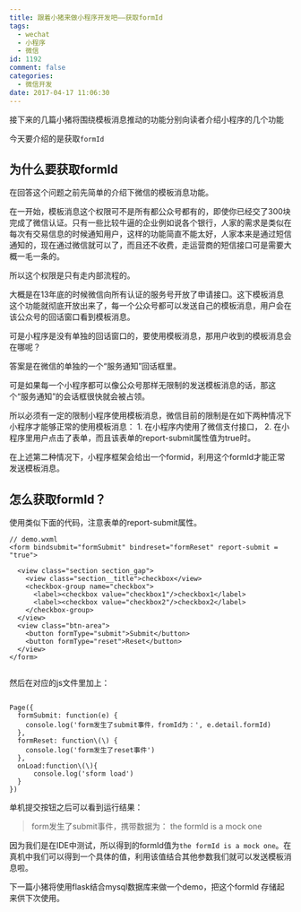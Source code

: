 ```yaml
---
title: 跟着小猪来做小程序开发吧——获取formId
tags:
  - wechat
  - 小程序
  - 微信
id: 1192
comment: false
categories:
  - 微信开发
date: 2017-04-17 11:06:30
---
```


接下来的几篇小猪将围绕模板消息推动的功能分别向读者介绍小程序的几个功能

今天要介绍的是获取`formId`

## 为什么要获取formId

在回答这个问题之前先简单的介绍下微信的模板消息功能。

在一开始，模板消息这个权限可不是所有都公众号都有的，即使你已经交了300块完成了微信认证。只有一些比较牛逼的企业例如说各个银行，人家的需求是类似在每次有交易信息的时候通知用户，这样的功能简直不能太好，人家本来是通过短信通知的，现在通过微信就可以了，而且还不收费，走运营商的短信接口可是需要大概一毛一条的。

所以这个权限是只有走内部流程的。

大概是在13年底的时候微信向所有认证的服务号开放了申请接口。这下模板消息这个功能就彻底开放出来了，每一个公众号都可以发送自己的模板消息，用户会在该公众号的回话窗口看到模板消息。

可是小程序是没有单独的回话窗口的，要使用模板消息，那用户收到的模板消息会在哪呢？

答案是在微信的单独的一个“服务通知”回话框里。

可是如果每一个小程序都可以像公众号那样无限制的发送模板消息的话，那这个“服务通知”的会话框很快就会被占领。

所以必须有一定的限制小程序使用模板消息，微信目前的限制是在如下两种情况下小程序才能够正常的使用模板消息：
1\. 在小程序内使用了微信支付接口，
2\. 在小程序里用户点击了表单，而且该表单的report-submit属性值为true时。

在上述第二种情况下，小程序框架会给出一个formid，利用这个formId才能正常发送模板消息。

## 怎么获取formId？

使用类似下面的代码，注意表单的report-submit属性。
```
// demo.wxml
<form bindsubmit="formSubmit" bindreset="formReset" report-submit = "true">

  <view class="section section_gap">
    <view class="section__title">checkbox</view>
    <checkbox-group name="checkbox">
      <label><checkbox value="checkbox1"/>checkbox1</label>
      <label><checkbox value="checkbox2"/>checkbox2</label>
    </checkbox-group>
  </view>
  <view class="btn-area">
    <button formType="submit">Submit</button>
    <button formType="reset">Reset</button>
  </view>
</form>


```

然后在对应的js文件里加上：

```  

Page({
  formSubmit: function(e) {
    console.log('form发生了submit事件，fromId为：', e.detail.formId)
  },
  formReset: function\(\) {
    console.log('form发生了reset事件')
  },
  onLoad:function\(\){
      console.log('sform load')
  }
})
```

单机提交按钮之后可以看到运行结果：

> form发生了submit事件，携带数据为： the formId is a mock one

因为我们是在IDE中测试，所以得到的formId值为`the formId is a mock one`。在真机中我们可以得到一个具体的值，利用该值结合其他参数我们就可以发送模板消息啦。

下一篇小猪将使用flask结合mysql数据库来做一个demo，把这个formId 存储起来供下次使用。